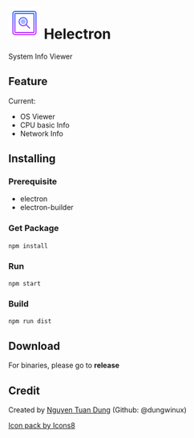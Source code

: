 <img src="./asset/icon/icon.png" width="64" height="64" alt="Helectron"> Helectron
===
System Info Viewer

## Feature

Current:
- OS Viewer
- CPU basic Info
- Network Info

## Installing

### Prerequisite
- electron
- electron-builder

### Get Package
```
npm install
```

### Run
```
npm start
```

### Build
```
npm run dist
```

## Download
For binaries, please go to **release**


## Credit
Created by
<a href="mailto:ntddebugger@gmail.com">Nguyen Tuan Dung</a>
<span>(Github: @dungwinux)</span>

<a href="https://icons8.com">Icon pack by Icons8</a>

